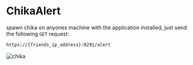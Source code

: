 # ChikaAlert

spawn chika on anyones machine with the application installed, just send the following `GET` request:
```bash
https://{friends_ip_address}:8291/alert
```

![chika](https://raw.githubusercontent.com/albywok/ChikaAlert/master/ChikaAlert/Assets/chika-dance.gif)

